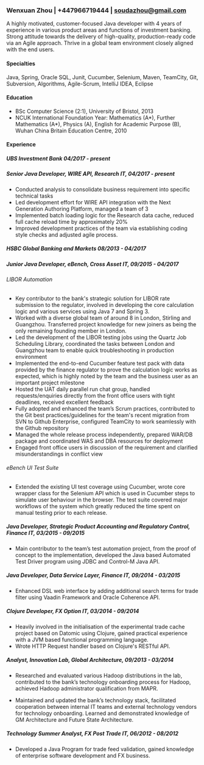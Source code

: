 ### Wenxuan Zhou | +447966719444 | soudazhou@gmail.com
A highly motivated, customer-focused Java developer with 4 years of experience in various product areas and functions of investment banking. Strong attitude towards the delivery of high-quality, production-ready code via an Agile approach. Thrive in a global team environment closely aligned with the end users.

#### Specialties
Java, Spring, Oracle SQL, Junit, Cucumber, Selenium, Maven, TeamCity, Git, Subversion, Algorithms, Agile-Scrum, IntelliJ IDEA, Eclipse

#### Education

* BSc Computer Science (2:1), University of Bristol, 2013 
* NCUK International Foundation Year: Mathematics (A*), Further Mathematics (A*), Physics (A), English for Academic Purpose (B), Wuhan China Britain Education Centre, 2010 

#### Experience

##### UBS Investment Bank 04/2017 - present

##### Senior Java Developer, WIRE API, Research IT, 04/2017 - present

* Conducted analysis to consolidate business requirement into specific technical tasks
* Led development effort for WIRE API integration with the Next Generation Authoring Platform, managed a team of 3
* Implemented batch loading logic for the Research data cache, reduced full cache reload time by approximately 20%
* Improved development practices of the team via establishing coding style checks and adjusted agile process.

##### HSBC Global Banking and Markets 08/2013 - 04/2017 

##### Junior Java Developer, eBench, Cross Asset IT, 09/2015 - 04/2017

###### LIBOR Automation

* 	Key contributor to the bank's strategic solution for LIBOR rate submission to the regulator, involved in developing the core calculation logic and various services using Java 7 and Spring 3. 
* 	Worked with a diverse global team of around 8 in London, Stirling and Guangzhou. Transferred project knowledge for new joiners as being the only remaining founding member in London. 
* 	Led the development of the LIBOR testing jobs using the Quartz Job Scheduling Library, coordinated the tasks between London and Guangzhou team to enable quick troubleshooting in production environment 
* 	Implemented the end-to-end Cucumber feature test pack with data provided by the finance regulator to prove the calculation logic works as expected, which is highly noted by the team and the business user as an important project milestone 
* 	Hosted the UAT daily parallel run chat group, handled requests/enquiries directly from the front office users with tight deadlines, received excellent feedback 
* 	Fully adopted and enhanced the team’s Scrum practices, contributed to the Git best practices/guidelines for the team's recent migration from SVN to Github Enterprise, configured TeamCity to work seamlessly with the Github repository 
* 	Managed the whole release process independently, prepared WAR/DB package and coordinated WAS and DBA resources for deployment
* 	Engaged front office users in discussion of the requirement and clarified misunderstandings in conflict view 

###### eBench UI Test Suite

* 	Extended the existing UI test coverage using Cucumber, wrote core wrapper class for the Selenium API which is used in Cucumber steps to simulate user behaviour in the browser. The test suite covered major workflows of the system which greatly reduced the time spent on manual testing prior to each release. 

##### Java Developer, Strategic Product Accounting and Regulatory Control, Finance IT, 03/2015 - 09/2015

* 	Main contributor to the team’s test automation project, from the proof of concept to the implementation, developed the Java based Automated Test Driver program using JDBC and Control-M Java API. 

##### Java Developer, Data Service Layer, Finance IT, 09/2014 - 03/2015

+ 	Enhanced DSL web interface by adding additional search terms for trade filter using Vaadin Framework and Oracle Coherence API. 

##### Clojure Developer, FX Option IT, 03/2014 - 09/2014

* 	Heavily involved in the initialisation of the experimental trade cache project based on Datomic using Clojure, gained practical experience with a JVM based functional programming language. 
* 	Wrote HTTP Request handler based on Clojure's RESTful API. 

##### Analyst, Innovation Lab, Global Architecture, 09/2013 - 03/2014

* 	Researched and evaluated various Hadoop distributions in the lab, contributed to the bank’s technology onboarding process for Hadoop, achieved Hadoop administrator qualification from MAPR. 

* 	Maintained and updated the bank’s technology stack, facilitated cooperation between internal IT teams and external technology vendors for technology onboarding. Learned and demonstrated knowledge of GM Architecture and Future State Architecture. 

##### Technology Summer Analyst, FX Post Trade IT, 06/2012 - 08/2012

* 	Developed a Java Program for trade feed validation, gained knowledge of enterprise software development and FX business. 
